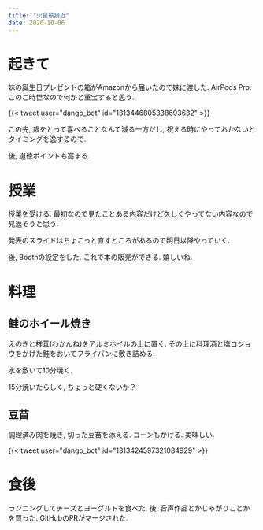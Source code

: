 ```yaml
---
title: "火星最接近"
date: 2020-10-06
---
```


# 起きて
妹の誕生日プレゼントの箱がAmazonから届いたので妹に渡した. AirPods Pro. このご時世なので何かと重宝すると思う.

{{< tweet user="dango_bot" id="1313446805338693632" >}}

この先, 歳をとって喜べることなんて減る一方だし, 祝える時にやっておかないとタイミングを逸するので.

後, 道徳ポイントも高まる.

# 授業
授業を受ける. 最初なので見たことある内容だけど久しくやってない内容なので見返そうと思う.

発表のスライドはちょこっと直すところがあるので明日以降やっていく.

後, Boothの設定をした. これで本の販売ができる. 嬉しいね.

# 料理
## 鮭のホイール焼き
えのきと椎茸(わかんね)をアルミホイルの上に置く. その上に料理酒と塩コショウをかけた鮭をおいてフライパンに敷き詰める.

水を敷いて10分焼く.

15分焼いたらしく, ちょっと硬くないか？
## 豆苗
調理済み肉を焼き, 切った豆苗を添える. コーンもかける. 美味しい.

{{< tweet user="dango_bot" id="1313424597321084929" >}}

# 食後
ランニングしてチーズとヨーグルトを食べた. 後, 音声作品とかじゃがりことかを買った. GitHubのPRがマージされた.